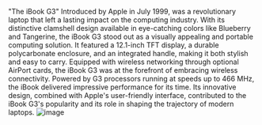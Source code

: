 
"The iBook G3"
Introduced by Apple in July 1999, was a revolutionary laptop that left a lasting impact on the computing industry. With its distinctive clamshell design available in eye-catching colors like Blueberry and Tangerine, the iBook G3 stood out as a visually appealing and portable computing solution. It featured a 12.1-inch TFT display, a durable polycarbonate enclosure, and an integrated handle, making it both stylish and easy to carry. Equipped with wireless networking through optional AirPort cards, the iBook G3 was at the forefront of embracing wireless connectivity. Powered by G3 processors running at speeds up to 466 MHz, the iBook delivered impressive performance for its time. Its innovative design, combined with Apple's user-friendly interface, contributed to the iBook G3's popularity and its role in shaping the trajectory of modern laptops.
![image](https://github.com/ayoush2007/ibookG3/assets/143395526/50970f31-5bc5-44f4-bb36-d3b6d21cc6bb)

